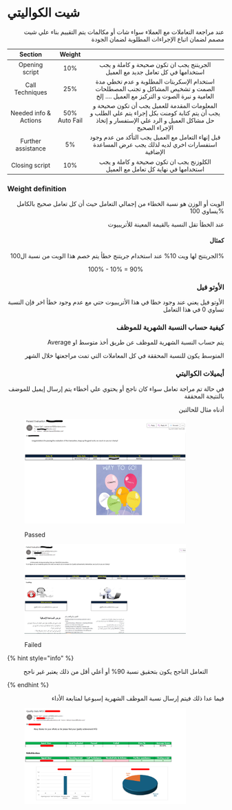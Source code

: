 # شيت الكواليتي

<p align="right">عند مراجعة التعاملات مع العملاء سواء شات أو مكالمات يتم التقييم بناء علي شيت مصمم لضمان اتباع الإجراءات المطلوبة لضمان الجودة</p>

<table data-view="cards"><thead><tr><th align="center">Section</th><th align="center">Weight</th><th align="center"></th></tr></thead><tbody><tr><td align="center">Opening script</td><td align="center">10%</td><td align="center">الجريتنج يجب ان تكون صحيحة و كاملة و يجب استخدامها في كل تعامل جديد مع العميل</td></tr><tr><td align="center">Call Techniques</td><td align="center">25%</td><td align="center">استخدام الإسكربتات المطلوبة و عدم تخطي مدة الصمت و تشخيص المشاكل و تجنب المصطلحات العامية و نبرة الصوت و التركيز مع العميل .... إلخ </td></tr><tr><td align="center">Needed info &#x26; Actions</td><td align="center">50% Auto Fail</td><td align="center">المعلومات المقدمة للعميل يجب أن تكون صحيحة و يجب أن يتم كتابة كومنت بكل إجراء يتم علي الطلب و حل مشاكل العميل و الرد علي الإستفسار و إتخاذ الإجراء الصحيح</td></tr><tr><td align="center">Further assistance</td><td align="center">5%</td><td align="center">قبل إنهاء التعامل مع العميل يجب التأكد من عدم وجود استفسارات اخري لديه لذلك يجب عرض المساعدة الإضافية</td></tr><tr><td align="center">Closing script</td><td align="center">10%</td><td align="center">الكلوزنج يجب ان تكون صحيحة و كاملة و يجب استخدامها في نهاية كل تعامل مع العميل</td></tr></tbody></table>

### Weight definition

<p align="right">الويت أو الوزن هو نسبة الخطاء من إجمالي التعامل حيث أن كل تعامل صحيح بالكامل يساوي 100%</p>

<p align="right">عند الخطأ تقل النسبة بالقيمة المعينة للأتريبيوت</p>

<h4 align="right">كمثال</h4>

<p align="right">الجريتنج لها ويت 10% عند استخدام جريتنج خطأ يتم خصم هذا الويت من نسبة ال100% </p>

<p align="center">100% - 10% = 90%</p>

<h3 align="right">الأوتو فيل</h3>

<p align="right">الأوتو فيل يعني عند وجود خطا في هذا الأتريبيوت حتي مع عدم وجود خطأ اخر فإن النسبة تساوي 0 في هذا التعامل </p>

<h3 align="right">كيفية حساب النسبة الشهرية للموظف</h3>

<p align="right">Average يتم حساب النسبة الشهرية للموظف عن طريق أخذ متوسط او </p>

<p align="right">المتوسط يكون للنسبة المحققة في كل المعاملات التي تمت مراجعتها خلال الشهر </p>

<p align="right"></p>

<h3 align="right">أيميلات الكواليتي</h3>

<p align="right">في حالة تم مراجة تعامل سواء كان ناجح أو يحتوي علي أخطاء يتم إرسال إيميل للموضف بالنتيجة المحققة</p>

<p align="right"> أدناه مثال للحالتين</p>

<p align="right"></p>

<figure><img src="../.gitbook/assets/image (44).png" alt="" width="375"><figcaption><p>Passed</p></figcaption></figure>

<figure><img src="../.gitbook/assets/image (45).png" alt="" width="375"><figcaption><p>Failed</p></figcaption></figure>

{% hint style="info" %}
<p align="center">التعامل الناجح يكون بتحقيق نسبة 90% أو أعلي أقل من ذلك يعتبر غير ناجح</p>
{% endhint %}

<p align="right">فيما عدا ذلك فيتم إرسال نسبة الموظف الشهرية إسبوعيا لمتابعة الأداء</p>

<figure><img src="../.gitbook/assets/image (47).png" alt="" width="375"><figcaption></figcaption></figure>
